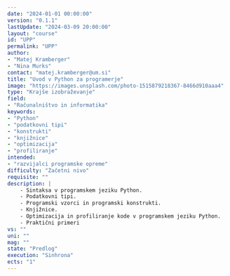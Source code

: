 ```yaml
---
date: "2024-01-01 00:00:00" 
version: "0.1.1"
lastUpdate: "2024-03-09 20:00:00"
layout: "course"
id: "UPP"
permalink: "UPP"
author:
- "Matej Kramberger"
- "Nina Murks"
contact: "matej.kramberger@um.si"
title: "Uvod v Python za programerje"
image: "https://images.unsplash.com/photo-1515879218367-8466d910aaa4"
type: "Krajše izobraževanje"
field:
- "Računalništvo in informatika"
keywords:
- "Python"
- "podatkovni tipi"
- "konstrukti"
- "knjižnice"
- "optimizacija"
- "profiliranje"
intended:
- "razvijalci programske opreme"
difficulty: "Začetni nivo"
requisite: ""
description: |
    - Sintaksa v programskem jeziku Python.
    - Podatkovni tipi.
    - Programski vzorci in programski konstrukti.
    - Knjižnice.
    - Optimizacija in profiliranje kode v programskem jeziku Python.
    - Praktični primeri
vs: ""
uni: ""
mag: ""
state: "Predlog"
execution: "Sinhrona"
ects: "1"
---
```

